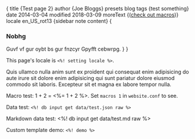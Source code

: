 {
    title {Test page 2}
    author {Joe Bloggs}
    presets blog
    tags {test something}
    date 2014-03-04
    modified 2018-03-09
    moreText {(<a href="$link">check out macros</a>)}
    locale en_US_rot13
    {sidebar note content} {
        <h3>Nobhg</h3>
        Guvf vf gur oybt bs gur fnzcyr Gpyfft cebwrpg.
    }
}

This page's locale is `<%! setting locale %>`.

Quis ullamco nulla anim sunt ex proident qui consequat enim adipisicing do aute irure sit dolore enim adipisicing qui sunt pariatur dolore eiusmod commodo sit laboris. Excepteur sit et magna ex labore tempor nulla.

<!--more-->

Macro test: 1 + 2 = <%= 1 + 2 %>. Set `macros 1` in `website.conf` to see.

Data test: `<%! db input get data/test.json raw %>`

Markdown data test:
<%! db input get data/test.md raw %>

Custom template demo: `<%! demo %>`
